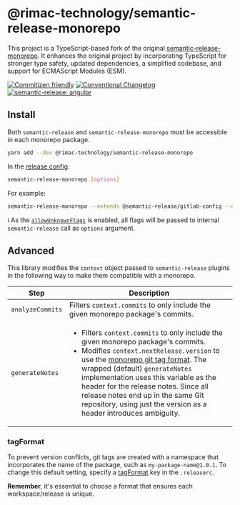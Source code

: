 # @rimac-technology/semantic-release-monorepo

This project is a TypeScript-based fork of the original
[semantic-release-monorepo](https://github.com/pmowrer/semantic-release-monorepo). It enhances the original project by
incorporating TypeScript for stronger type safety, updated dependencies, a simplified codebase, and support for ECMAScript Modules
(ESM).

[![Commitizen friendly](https://img.shields.io/badge/commitizen-friendly-brightgreen.svg)](http://commitizen.github.io/cz-cli/)
[![Conventional Changelog](https://img.shields.io/badge/changelog-conventional-brightgreen.svg)](http://conventional-changelog.github.io)
[![semantic-release: angular](https://img.shields.io/badge/semantic--release-conventionalcommits-e10079?logo=semantic-release)](https://github.com/semantic-release/semantic-release)

## Install

Both `semantic-release` and `semantic-release-monorepo` must be accessible in each monorepo package.

```bash
yarn add --dev @rimac-technology/semantic-release-monorepo
```

In the
[release config](https://github.com/semantic-release/semantic-release/blob/master/docs/usage/configuration.md#configuration-file):

```sh
semantic-release-monorepo [options]
```

For example:

```sh
semantic-release-monorepo --extends @semantic-release/gitlab-config --dry-run
```

ℹ️ As the [`allowUnknownFlags`](https://github.com/sindresorhus/meow#allowunknownflags) is enabled, all flags will be passed to
internal `semantic-release` call as `options` argument.

## Advanced

This library modifies the `context` object passed to `semantic-release` plugins in the following way to make them compatible with
a monorepo.

| Step             | Description                                                                                                                                                                                                                                                                                                                                                                                                                   |
| ---------------- | ----------------------------------------------------------------------------------------------------------------------------------------------------------------------------------------------------------------------------------------------------------------------------------------------------------------------------------------------------------------------------------------------------------------------------- |
| `analyzeCommits` | Filters `context.commits` to only include the given monorepo package's commits.                                                                                                                                                                                                                                                                                                                                               |
| `generateNotes`  | <ul><li>Filters `context.commits` to only include the given monorepo package's commits.</li><li>Modifies `context.nextRelease.version` to use the [monorepo git tag format](#how). The wrapped (default) `generateNotes` implementation uses this variable as the header for the release notes. Since all release notes end up in the same Git repository, using just the version as a header introduces ambiguity.</li></ul> |

### tagFormat

To prevent version conflicts, git tags are created with a namespace that incorporates the name of the package, such as
`my-package-name@1.0.1`. To change this default setting, specify a
[tagFormat](https://semantic-release.gitbook.io/semantic-release/usage/configuration#tagformat) key in the
`.releaserc`.

**Remember**, it's essential to choose a format that ensures each workspace/release is unique.
